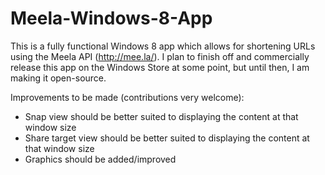 Meela-Windows-8-App
===================

This is a fully functional Windows 8 app which allows for shortening URLs using the Meela API (http://mee.la/). I plan to finish off and commercially release this app on the Windows Store at some point, but until then, I am making it open-source.

Improvements to be made (contributions very welcome):
- Snap view should be better suited to displaying the content at that window size
- Share target view should be better suited to displaying the content at that window size
- Graphics should be added/improved